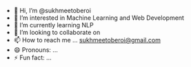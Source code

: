 - 👋 Hi, I’m @sukhmeetoberoi
- 👀 I’m interested in Machine Learning and Web Development
- 🌱 I’m currently learning NLP
- 💞️ I’m looking to collaborate on 
- 📫 How to reach me ... sukhmeetoberoi@gmail.com
- 😄 Pronouns: ...
- ⚡ Fun fact: ...

<!---
sukhmeetoberoi/sukhmeetoberoi is a ✨ special ✨ repository because its `README.md` (this file) appears on your GitHub profile.
You can click the Preview link to take a look at your changes.
--->
